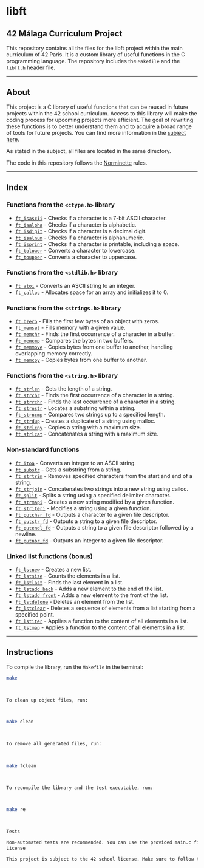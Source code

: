 # libft

## 42 Málaga Curriculum Project

This repository contains all the files for the libft project within the main curriculum of 42 Paris. It is a custom library of useful functions in the C programming language. The repository includes the `Makefile` and the `libft.h` header file.

---

## About

This project is a C library of useful functions that can be reused in future projects within the 42 school curriculum. Access to this library will make the coding process for upcoming projects more efficient. The goal of rewriting these functions is to better understand them and to acquire a broad range of tools for future projects. You can find more information in the [subject here](https://www.42madrid.com/).

As stated in the subject, all files are located in the same directory.

The code in this repository follows the [Norminette](https://github.com/42School/norminette) rules.

---

## Index

### Functions from the `<ctype.h>` library
- [`ft_isascii`](#ft_isascii) - Checks if a character is a 7-bit ASCII character.
- [`ft_isalpha`](#ft_isalpha) - Checks if a character is alphabetic.
- [`ft_isdigit`](#ft_isdigit) - Checks if a character is a decimal digit.
- [`ft_isalnum`](#ft_isalnum) - Checks if a character is alphanumeric.
- [`ft_isprint`](#ft_isprint) - Checks if a character is printable, including a space.
- [`ft_tolower`](#ft_tolower) - Converts a character to lowercase.
- [`ft_toupper`](#ft_toupper) - Converts a character to uppercase.

### Functions from the `<stdlib.h>` library
- [`ft_atoi`](#ft_atoi) - Converts an ASCII string to an integer.
- [`ft_calloc`](#ft_calloc) - Allocates space for an array and initializes it to 0.

### Functions from the `<strings.h>` library
- [`ft_bzero`](#ft_bzero) - Fills the first few bytes of an object with zeros.
- [`ft_memset`](#ft_memset) - Fills memory with a given value.
- [`ft_memchr`](#ft_memchr) - Finds the first occurrence of a character in a buffer.
- [`ft_memcmp`](#ft_memcmp) - Compares the bytes in two buffers.
- [`ft_memmove`](#ft_memmove) - Copies bytes from one buffer to another, handling overlapping memory correctly.
- [`ft_memcpy`](#ft_memcpy) - Copies bytes from one buffer to another.

### Functions from the `<string.h>` library
- [`ft_strlen`](#ft_strlen) - Gets the length of a string.
- [`ft_strchr`](#ft_strchr) - Finds the first occurrence of a character in a string.
- [`ft_strrchr`](#ft_strrchr) - Finds the last occurrence of a character in a string.
- [`ft_strnstr`](#ft_strnstr) - Locates a substring within a string.
- [`ft_strncmp`](#ft_strncmp) - Compares two strings up to a specified length.
- [`ft_strdup`](#ft_strdup) - Creates a duplicate of a string using malloc.
- [`ft_strlcpy`](#ft_strlcpy) - Copies a string with a maximum size.
- [`ft_strlcat`](#ft_strlcat) - Concatenates a string with a maximum size.

### Non-standard functions
- [`ft_itoa`](#ft_itoa) - Converts an integer to an ASCII string.
- [`ft_substr`](#ft_substr) - Gets a substring from a string.
- [`ft_strtrim`](#ft_strtrim) - Removes specified characters from the start and end of a string.
- [`ft_strjoin`](#ft_strjoin) - Concatenates two strings into a new string using calloc.
- [`ft_split`](#ft_split) - Splits a string using a specified delimiter character.
- [`ft_strmapi`](#ft_strmapi) - Creates a new string modified by a given function.
- [`ft_striteri`](#ft_striteri) - Modifies a string using a given function.
- [`ft_putchar_fd`](#ft_putchar_fd) - Outputs a character to a given file descriptor.
- [`ft_putstr_fd`](#ft_putstr_fd) - Outputs a string to a given file descriptor.
- [`ft_putendl_fd`](#ft_putendl_fd) - Outputs a string to a given file descriptor followed by a newline.
- [`ft_putnbr_fd`](#ft_putnbr_fd) - Outputs an integer to a given file descriptor.

### Linked list functions (bonus)
- [`ft_lstnew`](#ft_lstnew) - Creates a new list.
- [`ft_lstsize`](#ft_lstsize) - Counts the elements in a list.
- [`ft_lstlast`](#ft_lstlast) - Finds the last element in a list.
- [`ft_lstadd_back`](#ft_lstadd_back) - Adds a new element to the end of the list.
- [`ft_lstadd_front`](#ft_lstadd_front) - Adds a new element to the front of the list.
- [`ft_lstdelone`](#ft_lstdelone) - Deletes an element from the list.
- [`ft_lstclear`](#ft_lstclear) - Deletes a sequence of elements from a list starting from a specified point.
- [`ft_lstiter`](#ft_lstiter) - Applies a function to the content of all elements in a list.
- [`ft_lstmap`](#ft_lstmap) - Applies a function to the content of all elements in a list.

---

## Instructions

To compile the library, run the `Makefile` in the terminal:

```bash
make

    

To clean up object files, run:

      

make clean

    

To remove all generated files, run:

      

make fclean

    

To recompile the library and the test executable, run:

      

make re

    

Tests

Non-automated tests are recommended. You can use the provided main.c file in this repository to test the various functions you have implemented.
License

This project is subject to the 42 school license. Make sure to follow the school's rules when using this code.
